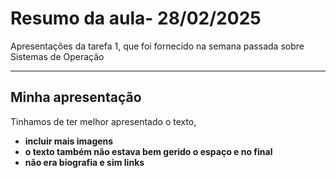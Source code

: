 # Resumo da aula- 28/02/2025

Apresentações da tarefa 1, que foi fornecido na semana passada sobre Sistemas de Operação

---

## Minha apresentação

Tinhamos de ter melhor apresentado o texto, 
- **incluir mais imagens** 
- **o texto também não estava bem gerido o espaço e no final** 
- **não era biografia e sim links**
